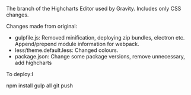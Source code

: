 The branch of the Highcharts Editor used by Gravity.  Includes only CSS changes.

Changes made from original:
* gulpfile.js: Removed minification, deploying zip bundles, electron etc.  Append/prepend module information for webpack.
* less/theme.default.less: Changed colours.
* package.json: Change some package versions, remove unnecessary, add highcharts 

To deploy:l

npm install
gulp all
git push